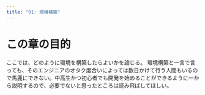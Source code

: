 ```yaml
---
title: "01: 環境構築"
---
```


# この章の目的
ここでは、どのように環境を構築したらよいかを論じる。
環境構築と一言で言っても、そのエンジニアのオタク度合いによっては数日かけて行う人間もいるので馬鹿にできない。中高生かつ初心者でも開発を始めることができるように一から説明するので、必要でないと思ったところは読み飛ばしてほしい。